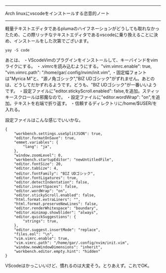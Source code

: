 


**************************************************


Arch linuxにvscodeをインストールする恣意的ノート


**************************************************


軽量テキストエディタであるplumaのハイフネーションがどうしても取れなかったため、この際リッチなテキストエディタであるvscodeに乗り換えることに決め、インストールをした次第でございます。
```
yay -S code
```
あとは、
・VScodeVimのプラグインをインストールして、キーバインドをvimライクにする。
・.vimrcを読み込むようにする。"vim.vimrc.enable": true,	"vim.vimrc.path": "/home/gar/.config/nvim/init.vim",
・固定幅フォントは"Myrica M"と、"源ノ角ゴシック","BIZ UDゴシック"がずれません。あとのは、どうしてだかずれるようです。どうも、"BIZ UDゴシック"が一番いいようです。
・設定ファイルに"editor.stickyScroll.enabled": false,を追加。スティッキースクロールは邪魔なので。
・設定ファイルに"editor.wordWrap": "on",を追加。テキストを右端で折り返す。
・信頼するディレクトリに/home/$USER/を入れる。

設定ファイルはこんな感じでいいかな。

```~/.config/Code - OSS/User/settings.json
{
	"workbench.settings.useSplitJSON": true,
	"editor.formatOnSave": true,
	"emmet.variables": {
		"lang": "ja",
	},
	"window.zoomLevel": 0,
	"workbench.startupEditor": "newUntitledFile",
	"editor.fontSize": 20,
	"editor.tabSize": 4,
	"editor.fontFamily": "BIZ UDゴシック",
	"editor.fontLigatures": true,
	"editor.detectIndentation": false,
	"editor.insertSpaces": false,
	"editor.wordWrap": "on",
	"editor.stickyScroll.enabled": false,
	"html.format.extraLiners": "",
	"html.format.preserveNewLines": false,
	"editor.renderWhitespace": "boundary",
	"editor.minimap.showSlider": "always",
	"editor.quickSuggestions": {
		"strings": true,
	},
	"editor.suggest.insertMode": "replace",
	"files.eol": "\n",
	"vim.vimrc.enable": true,
	"vim.vimrc.path": "/home/gar/.config/nvim/init.vim",
	"window.newWindowDimensions": "inherit",
	"workbench.editor.empty.hint": "hidden"
}
```

VScodeはかっこいいけど、慣れるのは大変そう。とりあえず。これでOK。
